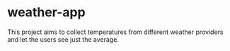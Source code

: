 # weather-app
This project aims to collect temperatures from different weather providers and let the users see just the average.
